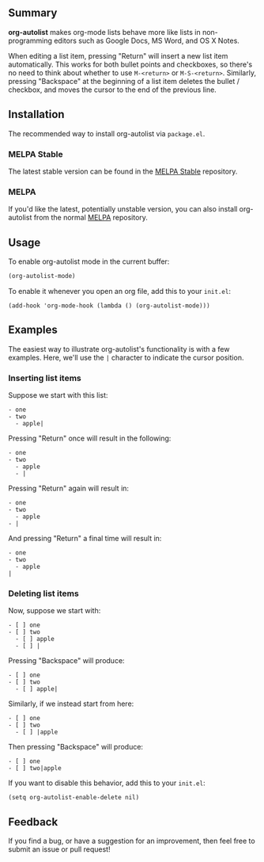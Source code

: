 ## Summary

**org-autolist** makes org-mode lists behave more like lists in non-programming editors such as Google Docs, MS Word, and OS X Notes.

When editing a list item, pressing "Return" will insert a new list item automatically. This works for both bullet points and checkboxes, so there's no need to think about whether to use `M-<return>` or `M-S-<return>`. Similarly, pressing "Backspace" at the beginning of a list item deletes the bullet / checkbox, and moves the cursor to the end of the previous line.

## Installation

The recommended way to install  org-autolist  via `package.el`.

### MELPA Stable

The latest stable version can be found in the [MELPA Stable](http://stable.melpa.org/#/org-autolist) repository.

### MELPA

If you'd like the latest, potentially unstable version, you can also install org-autolist from the normal [MELPA](http://melpa.org/#/org-autolist) repository.

## Usage

To enable org-autolist mode in the current buffer:

```el
(org-autolist-mode)
```

To enable it whenever you open an org file, add this to your `init.el`:

```
(add-hook 'org-mode-hook (lambda () (org-autolist-mode)))
```

## Examples

The easiest way to illustrate org-autolist's functionality is with a few examples. Here, we'll use the `|` character to indicate the cursor position.

### Inserting list items

Suppose we start with this list:

```
- one
- two
  - apple|
```

Pressing "Return" once will result in the following:

```
- one
- two
  - apple
  - |
```

Pressing "Return" again will result in:

```
- one
- two
  - apple
- |
```

And pressing "Return" a final time will result in:

```
- one
- two
  - apple
|
```

### Deleting list items

Now, suppose we start with:

```
- [ ] one
- [ ] two
  - [ ] apple
  - [ ] |
```

Pressing "Backspace" will produce:

```
- [ ] one
- [ ] two
  - [ ] apple|
```

Similarly, if we instead start from here:

```
- [ ] one
- [ ] two
  - [ ] |apple
```

Then pressing "Backspace" will produce:

```
- [ ] one
- [ ] two|apple
```

If you want to disable this behavior, add this to your `init.el`:

```elisp
(setq org-autolist-enable-delete nil)
```

## Feedback

If you find a bug, or have a suggestion for an improvement, then feel free to submit an issue or pull request!
